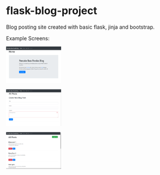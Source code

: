 # flask-blog-project

Blog posting site created with  basic flask, jinja and bootstrap.

Example Screens: 

<img src="home.PNG" alt="home"
	title="Home Page" width="150" height="100" />
	
<img src="newpost.PNG" alt="new post"
	title="New Post Page" width="150" height="100" />
	
<img src="posts.PNG" alt="posts"
	title="List Posts Page" width="150" height="100" />